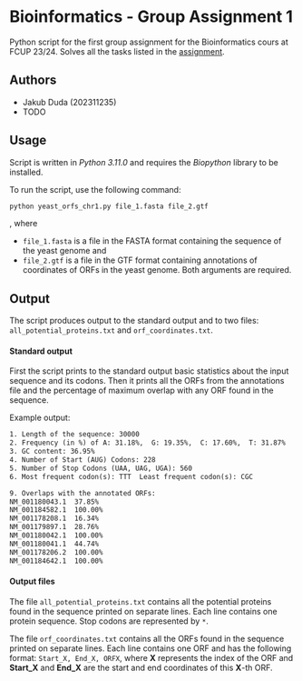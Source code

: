 # Bioinformatics - Group Assignment 1
Python script for the first group assignment for the Bioinformatics cours at FCUP 23/24. Solves all the tasks listed in the [assignment](group_assignment_1.pdf). 

## Authors
- Jakub Duda (202311235)
- TODO

## Usage
Script is written in *Python 3.11.0* and requires the *Biopython* library to be installed.

To run the script, use the following command:
```bash
python yeast_orfs_chr1.py file_1.fasta file_2.gtf
```
, where 
- `file_1.fasta` is a file in the FASTA format containing the sequence of the yeast genome and
- `file_2.gtf` is a file in the GTF format containing annotations of coordinates of ORFs in the yeast genome.
Both arguments are required.

## Output
The script produces output to the standard output and to two files: `all_potential_proteins.txt` and `orf_coordinates.txt`.

#### Standard output
First the script prints to the standard output basic statistics about the input sequence and its codons. Then it prints all the ORFs from the annotations file and the percentage of maximum overlap with any ORF found in the sequence. 

Example output:
```txt
1. Length of the sequence: 30000
2. Frequency (in %) of A: 31.18%,  G: 19.35%,  C: 17.60%,  T: 31.87%
3. GC content: 36.95%
4. Number of Start (AUG) Codons: 228
5. Number of Stop Codons (UAA, UAG, UGA): 560
6. Most frequent codon(s): TTT  Least frequent codon(s): CGC

9. Overlaps with the annotated ORFs:
NM_001180043.1  37.85%
NM_001184582.1  100.00%
NM_001178208.1  16.34%
NM_001179897.1  28.76%
NM_001180042.1  100.00%
NM_001180041.1  44.74%
NM_001178206.2  100.00%
NM_001184642.1  100.00%
```

#### Output files
The file `all_potential_proteins.txt` contains all the potential proteins found in the sequence printed on separate lines. Each line contains one protein sequence. Stop codons are represented by `*`.

The file `orf_coordinates.txt` contains all the ORFs found in the sequence printed on separate lines. Each line contains one ORF and has the following format:
`Start_X, End_X, ORFX`, where **X** represents the index of the ORF and **Start_X** and **End_X** are the start and end coordinates of this **X**-th ORF.
